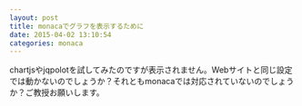 ```yaml
---
layout: post
title: monacaでグラフを表示するために
date: 2015-04-02 13:10:54
categories: monaca
---
```

<p>chartjsやjqpolotを試してみたのですが表示されません。Webサイトと同じ設定では動かないのでしょうか？それともmonacaでは対応されていないのでしょうか？ご教授お願いします。</p>
